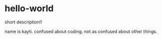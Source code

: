 # hello-world
short description!!

name is kayti. confused about coding.  not as confused about other things.
